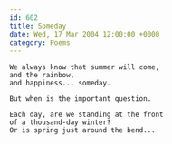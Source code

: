 ```yaml
---
id: 602
title: Someday
date: Wed, 17 Mar 2004 12:00:00 +0000
category: Poems
---
```


    We always know that summer will come,  
    and the rainbow,  
    and happiness... someday.

    But when is the important question.

    Each day, are we standing at the front  
    of a thousand-day winter?  
    Or is spring just around the bend...


